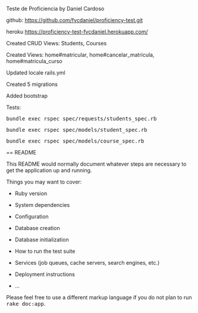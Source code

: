 Teste de Proficiencia by Daniel Cardoso

github: https://github.com/fvcdaniel/proficiency-test.git

heroku https://proficiency-test-fvcdaniel.herokuapp.com/

Created CRUD Views: Students, Courses

Created Views: home#matricular, home#cancelar_matricula, home#matricula_curso

Updated locale rails.yml

Created 5 migrations

Added bootstrap

Tests: 

  <tt>bundle exec rspec spec/requests/students_spec.rb</tt>
  
  <tt>bundle exec rspec spec/models/student_spec.rb</tt>
  
  <tt>bundle exec rspec spec/models/course_spec.rb</tt>

== README

This README would normally document whatever steps are necessary to get the
application up and running.

Things you may want to cover:

* Ruby version

* System dependencies

* Configuration

* Database creation

* Database initialization

* How to run the test suite

* Services (job queues, cache servers, search engines, etc.)

* Deployment instructions

* ...


Please feel free to use a different markup language if you do not plan to run
<tt>rake doc:app</tt>.
